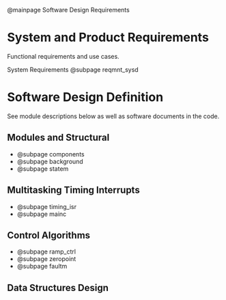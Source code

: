 @mainpage Software Design Requirements

# System and Product Requirements

Functional requirements and use cases.

System Requirements @subpage reqmnt_sysd


# Software Design Definition

See module descriptions below as well as software documents in the code. 


## Modules and Structural 

* @subpage components
* @subpage background
* @subpage statem


## Multitasking Timing Interrupts

* @subpage timing_isr
* @subpage mainc


## Control Algorithms

* @subpage ramp_ctrl
* @subpage zeropoint
* @subpage faultm


## Data Structures Design

